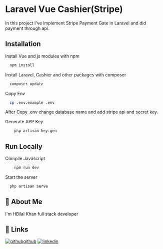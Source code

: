 
# Laravel Vue Cashier(Stripe)

In this project I've implement Stripe Payment Gate in Laravel and did payment through api.


## Installation

Install Vue and js modules with npm

```bash
  npm install
```

Install Laravel, Cashier and other packages with composer

```bash
  composer update
```

Copy Env 
```bash
  cp .env.example .env
```
After Copy .env change database name and add stripe api and secret key.


Generate APP Key
```bash
    php artisan key:gen
```


## Run Locally

Compile Javascript
```bash
    npm run dev
```

Start the server

```bash
  php artisan serve
```


## 🚀 About Me
I'm HBilal Khan full stack developer


## 🔗 Links
[![github](https://icons.iconarchive.com/icons/danleech/simple/32/github-icon.png)github](https://www.github.com/hbilal9)
[![linkedin](https://img.shields.io/badge/linkedin-0A66C2?style=for-the-badge&logo=linkedin&logoColor=white)](https://www.linkedin.com/in/hbilal-9)

